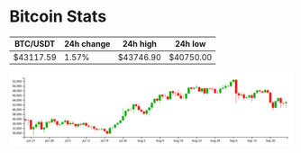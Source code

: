 # Bitcoin Stats

BTC/USDT|24h change|24h high|24h low|
|---|---|---|---|
|$43117.59|1.57%|$43746.90|$40750.00|

<img src="./chart.svg">
